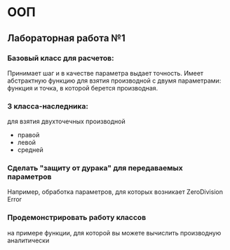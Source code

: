 # ООП
## Лабораторная работа №1

### Базовый класс для расчетов: 
Принимает шаг и в качестве параметра выдает точность. Имеет абстрактную функцию для взятия производной с двумя параметрами: функция и точка, в которой берется производная.
### 3 класса-наследника:
для взятия двухточечных производной
- правой
- левой
- средней 

### Сделать "защиту от дурака" для передаваемых параметров
Например, обработка параметров, для которых возникает ZeroDivision Error
### Продемонстрировать работу классов
на примере функции, для которой вы можете вычислить производную аналитически

